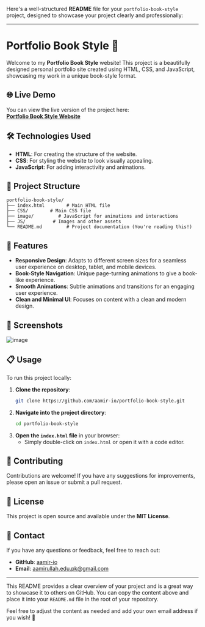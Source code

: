 Here's a well-structured **README** file for your `portfolio-book-style` project, designed to showcase your project clearly and professionally:

---

# Portfolio Book Style 📖

Welcome to my **Portfolio Book Style** website! This project is a beautifully designed personal portfolio site created using HTML, CSS, and JavaScript, showcasing my work in a unique book-style format.

## 🌐 Live Demo
You can view the live version of the project here:  
**[Portfolio Book Style Website](https://aamir-io.github.io/portfolio-book-style/)**

## 🛠️ Technologies Used
- **HTML**: For creating the structure of the website.
- **CSS**: For styling the website to look visually appealing.
- **JavaScript**: For adding interactivity and animations.

## 📂 Project Structure
```
portfolio-book-style/
├── index.html        # Main HTML file
├── CSS/        # Main CSS file
├── image/         # JavaScript for animations and interactions
├── JS/          # Images and other assets
└── README.md         # Project documentation (You're reading this!)
```

## 🚀 Features
- **Responsive Design**: Adapts to different screen sizes for a seamless user experience on desktop, tablet, and mobile devices.
- **Book-Style Navigation**: Unique page-turning animations to give a book-like experience.
- **Smooth Animations**: Subtle animations and transitions for an engaging user experience.
- **Clean and Minimal UI**: Focuses on content with a clean and modern design.

## 📸 Screenshots

![image](https://github.com/user-attachments/assets/28e2e43e-ab03-4675-a4d1-7ec303c0c7c0)


## 📋 Usage
To run this project locally:

1. **Clone the repository**:
   ```bash
   git clone https://github.com/aamir-io/portfolio-book-style.git
   ```
2. **Navigate into the project directory**:
   ```bash
   cd portfolio-book-style
   ```
3. **Open the `index.html` file** in your browser:
   - Simply double-click on `index.html` or open it with a code editor.

## 🤝 Contributing
Contributions are welcome! If you have any suggestions for improvements, please open an issue or submit a pull request.

## 📝 License
This project is open source and available under the **MIT License**.

## 📧 Contact
If you have any questions or feedback, feel free to reach out:

- **GitHub**: [aamir-io](https://github.com/aamir-io)
- **Email**: aamirullah.edu.pk@gmail.com

---

This README provides a clear overview of your project and is a great way to showcase it to others on GitHub. You can copy the content above and place it into your `README.md` file in the root of your repository.

Feel free to adjust the content as needed and add your own email address if you wish! 🚀
